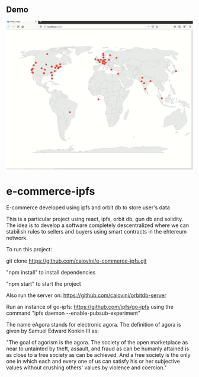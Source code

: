 ## Demo 

![alt text](https://github.com/caiovini/nano-world/blob/master/Demo.gif)

# e-commerce-ipfs
E-commerce developed using ipfs and orbit db to store user's data


This is a particular project using react, ipfs, orbit db, gun db and solidity. The idea is to develop a software completely descentralized where we can stabilish rules to sellers and buyers using smart contracts in the ehtereum network.

To run this project:

git clone https://github.com/caiovini/e-commerce-ipfs.git

"npm install" to install dependencies

"npm start" to start the project



Also run the server on: https://github.com/caiovini/orbitdb-server

Run an instance of go-ipfs: https://github.com/ipfs/go-ipfs using the command "ipfs daemon --enable-pubsub-experiment"




The name eAgora stands for electronic agora. The definition of agora is given by Samuel Edward Konkin III as:


"The goal of agorism is the agora. The society of the open marketplace as near to untainted by theft, assault, and fraud as can be humanly attained is as close to a free society as can be achieved. And a free society is the only one in which each and every one of us can satisfy his or her subjective values without crushing others' values by violence and coercion."

